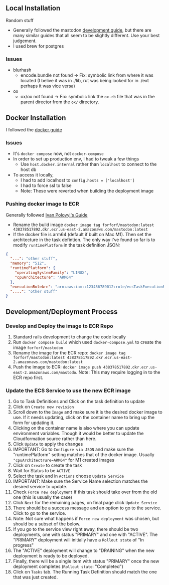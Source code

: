 
## Local Installation

Random stuff
* Generally followed the mastodon [development guide](https://github.com/spinda/mastodon-documentation/blob/d17b64e1300b162e422d0026c8b5474128471566/Running-Mastodon/Development-guide.md), but there are many similar guides that all seem to be slightly different. Use your best judgement.
* I used brew for postgres

### Issues
* blurhash
  * encode.bundle not found -> Fix: symbolic link from where it was located (I belive it was in ./lib, rut was being looked for in ./ext perhaps it was vice versa)
* ox
  * ox/ox not found -> Fix: symbolic link the `ox.rb` file that was in the parent director from the `ox/` directory. 

## Docker Installation

I followed the [docker guide](https://github.com/spinda/mastodon-documentation/blob/d17b64e1300b162e422d0026c8b5474128471566/Running-Mastodon/Docker-Guide.md)

### Issues
* It's `docker compose` now, not `docker-compose`
* In order to set up production env, I had to tweak a few things
  * Use `host.docker.internal` rather than `localhost` to connect to the host db
* To access it locally, 
  * I had to add localhost to `config.hosts = ['localhost']`
  * I had to force ssl to false
  * Note: These were reverted when building the deployment image

### Pushing docker image to ECR
Generally followed [Ivan Polovyi's Guide](https://aws.plainenglish.io/how-to-push-an-image-to-aws-ecr-b2be848c2ef)

* Rename the build image
`docker image tag forforf/mastodon:latest 438378517892.dkr.ecr.us-east-2.amazonaws.com/mastodon:latest`
* If the docker file is arm64 (default if built on Mac M1). Then set the architecture in the task defintion.
The only way I've found so far is to modify `runtimePlatform` in the task definition JSON:
```JSON
{
  "...": "other stuff",
  "memory": "512",
  "runtimePlatform": {
    "operatingSystemFamily": "LINUX",
    "cpuArchitecture": "ARM64"
  },
  "executionRoleArn": "arn:aws:iam::123456789012:role/ecsTaskExecutionRole",
  "....": "other stuff"
}
```

## Development/Deployment Process

### Develop and Deploy the image to ECR Repo
1. Standard rails development to change the code locally
2. Run `docker compose build` which used `docker-compose.yml` to create the image `forforf/mastodon`
3. Rename the image for the ECR repo: `docker image tag forforf/mastodon:latest 438378517892.dkr.ecr.us-east-2.amazonaws.com/mastodon:latest`
4. Push the image to ECR: `docker image push 438378517892.dkr.ecr.us-east-2.amazonaws.com/mastodo`. Note: This may require logging in to the ECR repo first.

### Update the ECS Service to use the new ECR image
1. Go to Task Definitions and Click on the task definition to update
2. Click on `Create new revision`
3. Scroll down to the `Image` and make sure it is the desired docker image to use. If it needs updating, click on the container name to bring up the form for updating it.
3. Clicking on the container name is also where you can update environment variables. Though it would be better to update the Cloudformation source rather than here.
4. Click `Update` to apply the changes
5. IMPORTANT: Go to `Configure via JSON` and make sure the "runtimePlatform" setting matches that of the docker image. Usually `"cpuArchitectrure=ARM64"` for M1 created images
6. Click on `Create` to create the task 
7. Wait for Status to be `ACTIVE`
8. Select the task and in `Actions` choose `Update Service`
9. IMPORTANT: Make sure the Service Name selection matches the desired service to update.
9. Check `Force new deployment` if this task should take over from the old one (this is usually the case)
10. Click `Next` for the remaining pages, on final page click `Update Service`
11. There should be a success message and an option to go to the service. Click to go to the service.
12. Note: Not sure what happens if `Force new deployment` was chosen, but should be a subset of the below.
13. If you go to the service view right away, there should be two deployments, one with status "PRIMARY" and one with "ACTIVE". The "PRIMARY" deployment will initially have a `Rollout state` of "In progress"
14. The "ACTIVE" deployment will change to "DRAINING" when the new deployment is ready to be deployed.
15. Finally, there will be a single item with status "PRIMARY" once the new deployment completes (`Rollout state`: "Completed")
16. Click on `Tasks` tab. The Running Task Definition should match the one that was just created.


      
